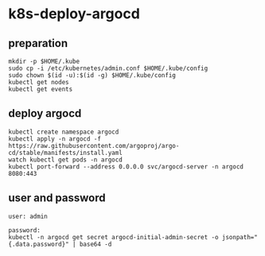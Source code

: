 # k8s-deploy-argocd

## preparation
```
mkdir -p $HOME/.kube
sudo cp -i /etc/kubernetes/admin.conf $HOME/.kube/config
sudo chown $(id -u):$(id -g) $HOME/.kube/config
kubectl get nodes
kubectl get events
```

## deploy argocd
```
kubectl create namespace argocd
kubectl apply -n argocd -f https://raw.githubusercontent.com/argoproj/argo-cd/stable/manifests/install.yaml
watch kubectl get pods -n argocd
kubectl port-forward --address 0.0.0.0 svc/argocd-server -n argocd 8080:443
```

## user and password
```
user: admin

password:
kubectl -n argocd get secret argocd-initial-admin-secret -o jsonpath="{.data.password}" | base64 -d
```
